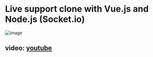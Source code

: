# Live support clone with Vue.js and Node.js (Socket.io)
![image](https://i.hizliresim.com/CgkLBG.png)
## video: [youtube](https://www.youtube.com/watch?v=23Rlkyi03-8)

